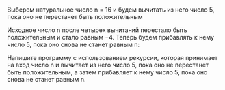 ###

Выберем натуральное число n = 16 и будем вычитать из него число 5, пока оно не перестанет быть положительным


Исходное число n после четырех вычитаний перестало быть положительным и стало равным −4. Теперь будем прибавлять к нему число 5, пока оно снова не станет равным n:


Напишите программу с использованием рекурсии, которая принимает на вход число n и вычитает из него число 5, пока оно не перестанет быть положительным, а затем прибавляет к нему число 5, пока оно снова не станет равным n.
